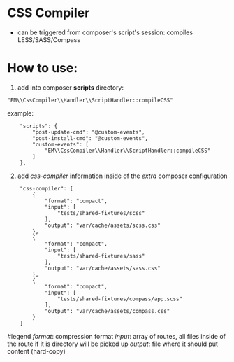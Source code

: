 # CSS Compiler
* can be triggered from composer's script's session: compiles LESS/SASS/Compass

# How to use:
1. add into composer __scripts__ directory:
```
"EM\\CssCompiler\\Handler\\ScriptHandler::compileCSS"
```

example: 
```
    "scripts": {
        "post-update-cmd": "@custom-events",
        "post-install-cmd": "@custom-events",
        "custom-events": [
            "EM\\CssCompiler\\Handler\\ScriptHandler::compileCSS"
        ]
    },
```
2. add _css-compiler_ information inside of the _extra_ composer configuration
```
    "css-compiler": [
        {
            "format": "compact",
            "input": [
                "tests/shared-fixtures/scss"
            ],
            "output": "var/cache/assets/scss.css"
        },
        {
            "format": "compact",
            "input": [
                "tests/shared-fixtures/sass"
            ],
            "output": "var/cache/assets/sass.css"
        },
        {
            "format": "compact",
            "input": [
                "tests/shared-fixtures/compass/app.scss"
            ],
            "output": "var/cache/assets/compass.css"
        }
    ]
```

#legend
    _format_: compression format
    _input_: array of routes, all files inside of the route if it is directory will be picked up
    _output_: file where it should put content (hard-copy)
